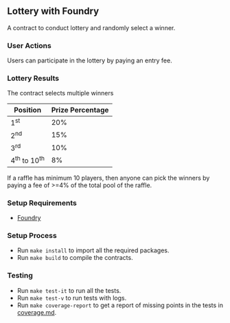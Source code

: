 ## Lottery with Foundry

A contract to conduct lottery and randomly select a winner.

### User Actions

Users can participate in the lottery by paying an entry fee.

### Lottery Results

The contract selects multiple winners

Position | Prize Percentage
-|-
1<sup>st</sup> | 20%
2<sup>nd</sup> | 15%
3<sup>rd</sup> | 10%
4<sup>th</sup> to 10<sup>th</sup> | 8%

If a raffle has minimum 10 players, then anyone can pick the winners by paying a fee of >=4% of the total pool of the raffle.

### Setup Requirements

* [Foundry](https://book.getfoundry.sh/getting-started/installation)

### Setup Process

* Run `make install` to import all the required packages.
* Run `make build` to compile the contracts.

### Testing

* Run `make test-it` to run all the tests.
* Run `make test-v` to run tests with logs.
* Run `make coverage-report` to get a report of missing points in the tests in [coverage.md](./coverage.md).